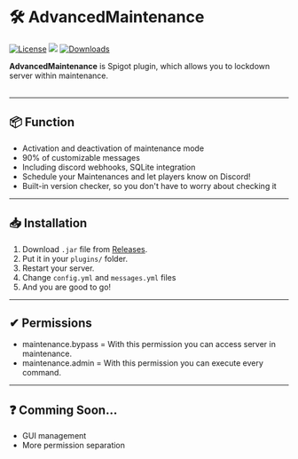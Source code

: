 # 🛠️ AdvancedMaintenance

[![License](https://img.shields.io/github/license/codedbymattheo/AdvancedMaintenance)](LICENSE) [![](https://jitpack.io/v/codedbymattheo/advancedmaintenance.svg)](https://jitpack.io/#codedbymattheo/advancedmaintenance)      [![Downloads](https://img.shields.io/github/downloads/codedbymattheo/AdvancedMaintenance/total)](DOWNLOADS)

**AdvancedMaintenance** is Spigot plugin, which allows you to lockdown server within maintenance. <br><br>

---

## 📦 Function
  
- Activation and deactivation of maintenance mode
- 90% of customizable messages
- Including discord webhooks, SQLite integration
- Schedule your Maintenances and let players know on Discord!
- Built-in version checker, so you don't have to worry about checking it

---

## 📥 Installation

1. Download `.jar` file from [Releases](https://github.com/codedbymattheo/AdvancedMaintenance/releases).
2. Put it in your `plugins/` folder.
3. Restart your server.
4. Change `config.yml` and `messages.yml` files
5. And you are good to go!

---

## ✔ Permissions

- maintenance.bypass = With this permission you can access server in maintenance.
- maintenance.admin = With this permission you can execute every command.

---

## ❓ Comming Soon...

- GUI management 
- More permission separation
